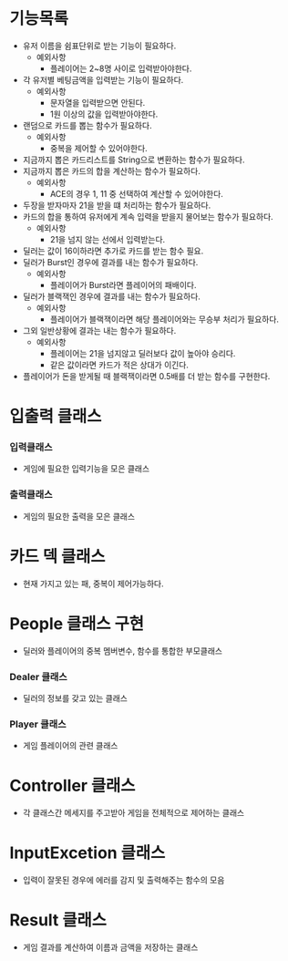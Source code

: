 # 기능목록
+ 유저 이름을 쉼표단위로 받는 기능이 필요하다.
    + 예외사항
        + 플레이어는 2~8명 사이로 입력받아야한다.
+ 각 유저별 베팅금액을 입력받는 기능이 필요하다.
    + 예외사항
        + 문자열을 입력받으면 안된다.
        + 1원 이상의 값을 입력받아야한다.
+ 랜덤으로 카드를 뽑는 함수가 필요하다.
    + 예외사항
        + 중복을 제어할 수 있어야한다.
+ 지금까지 뽑은 카드리스트를 String으로 변환하는 함수가 필요하다.
+ 지금까지 뽑은 카드의 합을 계산하는 함수가 필요하다.
    + 예외사항
        + ACE의 경우 1, 11 중 선택하여 계산할 수 있어야한다.
+ 두장을 받자마자 21을 받을 떄 처리하는 함수가 필요하다.
+ 카드의 합을 통하여 유저에게 계속 입력을 받을지 물어보는 함수가 필요하다.
    + 예외사항
        + 21을 넘지 않는 선에서 입력받는다.
+ 딜러는 값이 16이하라면 추가로 카드를 받는 함수 필요.
+ 딜러가 Burst인 경우에 결과를 내는 함수가 필요하다.
    + 예외사항
        + 플레이어가 Burst라면 플레이어의 패배이다.
+ 딜러가 블랙잭인 경우에 결과를 내는 함수가 필요하다.
    + 예외사항
        + 플레이어가 블랙잭이라면 해당 플레이어와는 무승부 처리가 필요하다.
+ 그외 일반상황에 결과는 내는 함수가 필요하다.
    + 예외사항
        + 플레이어는 21을 넘지않고 딜러보다 값이 높아야 승리다.
        + 같은 값이라면 카드가 적은 상대가 이긴다.
+ 플레이어가 돈을 받게될 때 블랙잭이라면 0.5배를 더 받는 함수를 구현한다.

# 입출력 클래스
### 입력클래스
+ 게임에 필요한 입력기능을 모은 클래스

### 출력클래스
+ 게임의 필요한 출력을 모은 클래스 

# 카드 덱 클래스
+ 현재 가지고 있는 패, 중복이 제어가능하다.

# People 클래스 구현
+ 딜러와 플레이어의 중복 멤버변수, 함수를 통합한 부모클래스

### Dealer 클래스
+ 딜러의 정보를 갖고 있는 클래스

### Player 클래스
+ 게임 플레이어의 관련 클래스

# Controller 클래스
+ 각 클래스간 메세지를 주고받아 게임을 전체적으로 제어하는 클래스

# InputExcetion 클래스
+ 입력이 잘못된 경우에 에러를 감지 및 출력해주는 함수의 모음

# Result 클래스
+ 게임 결과를 계산하여 이름과 금액을 저장하는 클래스

